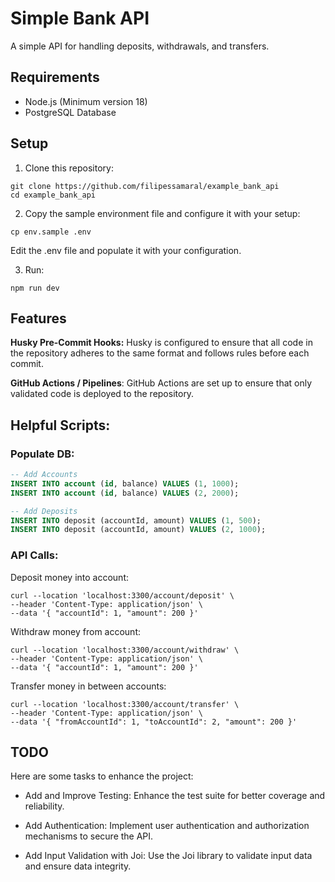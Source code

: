 # Simple Bank API

A simple API for handling deposits, withdrawals, and transfers.

## Requirements

- Node.js (Minimum version 18)
- PostgreSQL Database

## Setup

1. Clone this repository:

```shell
git clone https://github.com/filipessamaral/example_bank_api
cd example_bank_api
```

2. Copy the sample environment file and configure it with your setup:

```shell
cp env.sample .env
```

Edit the .env file and populate it with your configuration.

3. Run:

```shell
npm run dev
```

## Features

**Husky Pre-Commit Hooks:** Husky is configured to ensure that all code in the
repository adheres to the same format and follows rules before each commit.

**GitHub Actions / Pipelines**: GitHub Actions are set up to ensure that only
validated code is deployed to the repository.

## Helpful Scripts:

### Populate DB:

```SQL
-- Add Accounts
INSERT INTO account (id, balance) VALUES (1, 1000);
INSERT INTO account (id, balance) VALUES (2, 2000);

-- Add Deposits
INSERT INTO deposit (accountId, amount) VALUES (1, 500);
INSERT INTO deposit (accountId, amount) VALUES (2, 1000);
```

### API Calls:

Deposit money into account:

```cURL
curl --location 'localhost:3300/account/deposit' \
--header 'Content-Type: application/json' \
--data '{ "accountId": 1, "amount": 200 }'
```

Withdraw money from account:

```cURL
curl --location 'localhost:3300/account/withdraw' \
--header 'Content-Type: application/json' \
--data '{ "accountId": 1, "amount": 200 }'
```

Transfer money in between accounts:

```cURL
curl --location 'localhost:3300/account/transfer' \
--header 'Content-Type: application/json' \
--data '{ "fromAccountId": 1, "toAccountId": 2, "amount": 200 }'
```

## TODO

Here are some tasks to enhance the project:

- Add and Improve Testing: Enhance the test suite for better coverage and reliability.

- Add Authentication: Implement user authentication and authorization mechanisms to secure the API.

- Add Input Validation with Joi: Use the Joi library to validate input data and ensure data integrity.
